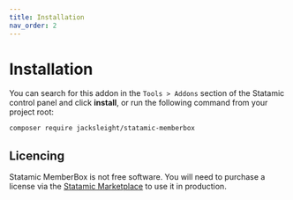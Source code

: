 ```yaml
---
title: Installation
nav_order: 2
---
```


# Installation

You can search for this addon in the `Tools > Addons` section of the Statamic control panel and click **install**, or run the following command from your project root:

```bash
composer require jacksleight/statamic-memberbox
```

## Licencing

Statamic MemberBox is not free software. You will need to purchase a license via the [Statamic Marketplace](https://statamic.com/addons/jacksleight/memberbox) to use it in production.